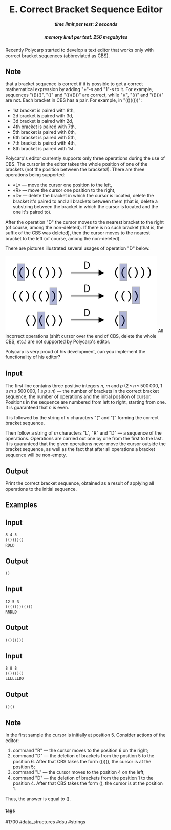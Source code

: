 <h1 style='text-align: center;'> E. Correct Bracket Sequence Editor</h1>

<h5 style='text-align: center;'>time limit per test: 2 seconds</h5>
<h5 style='text-align: center;'>memory limit per test: 256 megabytes</h5>

Recently Polycarp started to develop a text editor that works only with correct bracket sequences (abbreviated as CBS). 

## Note

 that a bracket sequence is correct if it is possible to get a correct mathematical expression by adding "+"-s and "1"-s to it. For example, sequences "(())()", "()" and "(()(()))" are correct, while ")(", "(()" and "(()))(" are not. Each bracket in CBS has a pair. For example, in "(()(()))":

* 1st bracket is paired with 8th,
* 2d bracket is paired with 3d,
* 3d bracket is paired with 2d,
* 4th bracket is paired with 7th,
* 5th bracket is paired with 6th,
* 6th bracket is paired with 5th,
* 7th bracket is paired with 4th,
* 8th bracket is paired with 1st.

Polycarp's editor currently supports only three operations during the use of CBS. The cursor in the editor takes the whole position of one of the brackets (not the position between the brackets!). There are three operations being supported:

* «L» — move the cursor one position to the left,
* «R» — move the cursor one position to the right,
* «D» — delete the bracket in which the cursor is located, delete the bracket it's paired to and all brackets between them (that is, delete a substring between the bracket in which the cursor is located and the one it's paired to).

After the operation "D" the cursor moves to the nearest bracket to the right (of course, among the non-deleted). If there is no such bracket (that is, the suffix of the CBS was deleted), then the cursor moves to the nearest bracket to the left (of course, among the non-deleted). 

There are pictures illustrated several usages of operation "D" below.

 ![](images/f5d803ce78b4c694ecfed7900279b9537b9b5d78.png) All incorrect operations (shift cursor over the end of CBS, delete the whole CBS, etc.) are not supported by Polycarp's editor.

Polycarp is very proud of his development, can you implement the functionality of his editor?

## Input

The first line contains three positive integers *n*, *m* and *p* (2 ≤ *n* ≤ 500 000, 1 ≤ *m* ≤ 500 000, 1 ≤ *p* ≤ *n*) — the number of brackets in the correct bracket sequence, the number of operations and the initial position of cursor. Positions in the sequence are numbered from left to right, starting from one. It is guaranteed that *n* is even.

It is followed by the string of *n* characters "(" and ")" forming the correct bracket sequence.

Then follow a string of *m* characters "L", "R" and "D" — a sequence of the operations. Operations are carried out one by one from the first to the last. It is guaranteed that the given operations never move the cursor outside the bracket sequence, as well as the fact that after all operations a bracket sequence will be non-empty.

## Output

Print the correct bracket sequence, obtained as a result of applying all operations to the initial sequence.

## Examples

## Input


```
8 4 5  
(())()()  
RDLD  

```
## Output


```
()  

```
## Input


```
12 5 3  
((()())(()))  
RRDLD  

```
## Output


```
(()(()))  

```
## Input


```
8 8 8  
(())()()  
LLLLLLDD  

```
## Output


```
()()  

```
## Note

In the first sample the cursor is initially at position 5. Consider actions of the editor:

1. command "R" — the cursor moves to the position 6 on the right;
2. command "D" — the deletion of brackets from the position 5 to the position 6. After that CBS takes the form (())(), the cursor is at the position 5;
3. command "L" — the cursor moves to the position 4 on the left;
4. command "D" — the deletion of brackets from the position 1 to the position 4. After that CBS takes the form (), the cursor is at the position 1.

Thus, the answer is equal to ().



#### tags 

#1700 #data_structures #dsu #strings 